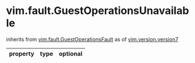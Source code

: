 vim.fault.GuestOperationsUnavailable
====================================
inherits from [vim.fault.GuestOperationsFault](docs/vim.fault.GuestOperationsFault.md)
as of [vim.version.version7](docs/vim.version.md)

| property | type | optional |
|:---------|:-----|:---------|
